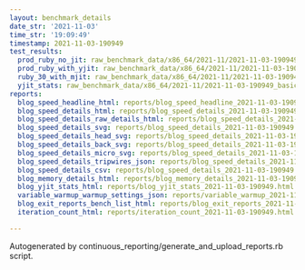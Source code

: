 ```yaml
---
layout: benchmark_details
date_str: '2021-11-03'
time_str: '19:09:49'
timestamp: 2021-11-03-190949
test_results:
  prod_ruby_no_jit: raw_benchmark_data/x86_64/2021-11/2021-11-03-190949_basic_benchmark_prod_ruby_no_jit.json
  prod_ruby_with_yjit: raw_benchmark_data/x86_64/2021-11/2021-11-03-190949_basic_benchmark_prod_ruby_with_yjit.json
  ruby_30_with_mjit: raw_benchmark_data/x86_64/2021-11/2021-11-03-190949_basic_benchmark_ruby_30_with_mjit.json
  yjit_stats: raw_benchmark_data/x86_64/2021-11/2021-11-03-190949_basic_benchmark_yjit_stats.json
reports:
  blog_speed_headline_html: reports/blog_speed_headline_2021-11-03-190949.html
  blog_speed_details_html: reports/blog_speed_details_2021-11-03-190949.html
  blog_speed_details_raw_details_html: reports/blog_speed_details_2021-11-03-190949.raw_details.html
  blog_speed_details_svg: reports/blog_speed_details_2021-11-03-190949.svg
  blog_speed_details_head_svg: reports/blog_speed_details_2021-11-03-190949.head.svg
  blog_speed_details_back_svg: reports/blog_speed_details_2021-11-03-190949.back.svg
  blog_speed_details_micro_svg: reports/blog_speed_details_2021-11-03-190949.micro.svg
  blog_speed_details_tripwires_json: reports/blog_speed_details_2021-11-03-190949.tripwires.json
  blog_speed_details_csv: reports/blog_speed_details_2021-11-03-190949.csv
  blog_memory_details_html: reports/blog_memory_details_2021-11-03-190949.html
  blog_yjit_stats_html: reports/blog_yjit_stats_2021-11-03-190949.html
  variable_warmup_warmup_settings_json: reports/variable_warmup_2021-11-03-190949.warmup_settings.json
  blog_exit_reports_bench_list_html: reports/blog_exit_reports_2021-11-03-190949.bench_list.html
  iteration_count_html: reports/iteration_count_2021-11-03-190949.html

---
```

Autogenerated by continuous_reporting/generate_and_upload_reports.rb script.
